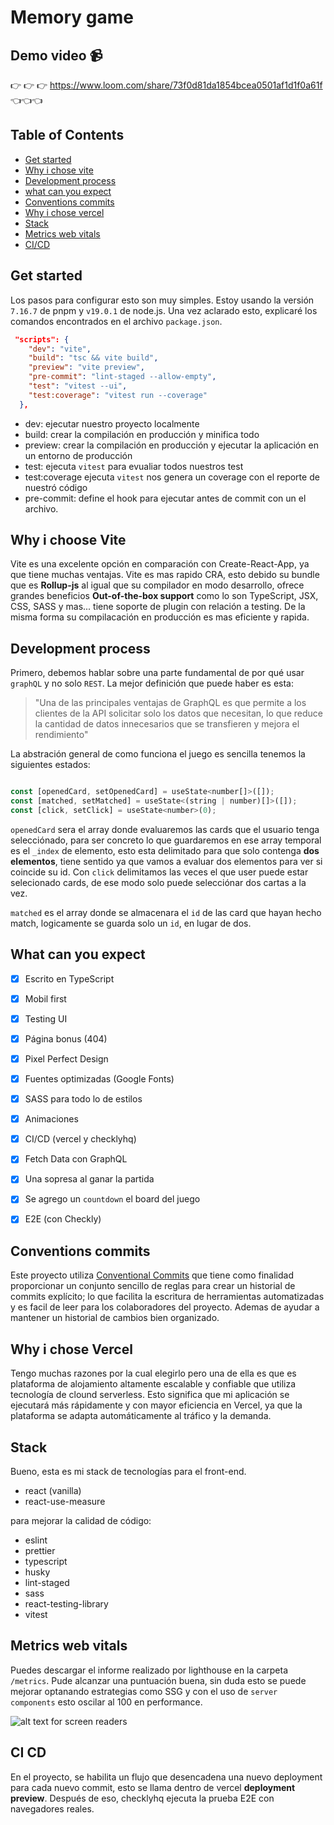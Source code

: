 # Memory game

## Demo video 📹

👉 👉 👉 https://www.loom.com/share/73f0d81da1854bcea0501af1d1f0a61f 👈👈👈


## Table of Contents


- [Get started](#get-started)
- [Why i chose vite](#why-i-choose-vite)
- [Development process](#development-process)
- [what can you expect](#what-can-you-expect)
- [Conventions commits](#conventions-commits)
- [Why i chose vercel](#why-i-chose-vercel)
- [Stack](#stack)
- [Metrics web vitals](#metrics-web-vitals)
- [CI/CD](#ci-cd)

## Get started

Los pasos para configurar esto son muy simples. Estoy usando la versión `7.16.7` de pnpm y `v19.0.1` de node.js. Una vez aclarado esto, explicaré los comandos encontrados en el archivo `package.json`.


```json
 "scripts": {
    "dev": "vite",
    "build": "tsc && vite build",
    "preview": "vite preview",
    "pre-commit": "lint-staged --allow-empty",
    "test": "vitest --ui",
    "test:coverage": "vitest run --coverage"
  },
```

- dev: ejecutar nuestro proyecto localmente
- build: crear la compilación en producción y minifica todo
- preview: crear la compilación en producción y ejecutar la aplicación en un entorno de producción
- test: ejecuta `vitest` para evualiar todos nuestros test
- test:coverage ejecuta `vitest` nos genera un coverage con el reporte de nuestró código
- pre-commit: define el hook para ejecutar antes de commit con un el archivo.

## Why i choose Vite

Vite es una excelente opción en comparación con Create-React-App, ya que tiene muchas ventajas. Vite es mas rapido CRA, esto debido su bundle que es **Rollup-js** al igual que su compilador en modo desarrollo, ofrece grandes beneficios **Out-of-the-box support** como lo son TypeScript, JSX, CSS, SASS y mas... tiene soporte de plugin con relación a testing. De la misma forma su compilacación en producción es mas eficiente y rapida.

## Development process

Primero, debemos hablar sobre una parte fundamental de por qué usar `graphQL` y no solo `REST`. La mejor definición que puede haber es esta:

> "Una de las principales ventajas de GraphQL es que permite a los clientes de la API solicitar solo los datos que necesitan, lo que reduce la cantidad de datos innecesarios que se transfieren y mejora el rendimiento"

La abstración general de como funciona el juego es sencilla tenemos la siguientes estados:
```jsx

const [openedCard, setOpenedCard] = useState<number[]>([]);
const [matched, setMatched] = useState<(string | number)[]>([]);
const [click, setClick] = useState<number>(0);

```

`openedCard` sera el array donde evaluaremos las cards que el usuario tenga selecciónado, para ser concreto lo que guardaremos en ese array temporal es el `_index` de elemento, esto esta delimitado para que solo contenga **dos elementos**, tiene sentido ya que vamos a evaluar dos elementos para ver si coincide su id. Con `click` delimitamos las veces el que user puede estar selecionado cards, de ese modo solo puede selecciónar dos cartas a la vez.

`matched` es el array donde se almacenara el `id` de las card que hayan hecho match, logicamente se guarda solo un `id`, en lugar de dos.



## What can you expect

- [x] Escrito en TypeScript
- [x] Mobil first
- [x] Testing UI
- [x] Página bonus (404)
- [x] Pixel Perfect Design 
- [x] Fuentes optimizadas (Google Fonts)
- [x] SASS para todo lo de estilos
- [x] Animaciones
- [x] CI/CD (vercel y checklyhq)
- [x] Fetch Data con GraphQL
- [x] Una sopresa al ganar la partida
- [x] Se agrego un `countdown` el board del juego
- [x] E2E (con Checkly)


## Conventions commits

Este proyecto utiliza [Conventional Commits](https://www.conventionalcommits.org/en/v1.0.0/) que tiene como finalidad proporcionar un conjunto sencillo de reglas para crear un historial de commits explícito; lo que facilita la escritura de herramientas automatizadas y es facil de leer para los colaboradores del proyecto. Ademas de ayudar a mantener un historial de cambios bien organizado.

## Why i chose Vercel

Tengo muchas razones por la cual elegirlo pero una de ella es que es plataforma de alojamiento altamente escalable y confiable que utiliza tecnología de clound serverless. Esto significa que mi aplicación se ejecutará más rápidamente y con mayor eficiencia en Vercel, ya que la plataforma se adapta automáticamente al tráfico y la demanda.

## Stack

Bueno, esta es mi stack de tecnologías para el front-end.

- react (vanilla)
- react-use-measure

para mejorar la calidad de código:
- eslint
- prettier
- typescript
- husky
- lint-staged
- sass
- react-testing-library
- vitest

## Metrics web vitals


Puedes descargar el informe realizado por lighthouse en la carpeta `/metrics`. Pude alcanzar una puntuación buena, sin duda esto se puede mejorar optanando estrategias como SSG y con el uso de `server components` esto oscilar al 100 en performance.

![alt text for screen readers](https://i.ibb.co/XZXX19k/Screenshot-2023-03-09-at-17-55-17.png)

## CI CD

En el proyecto, se habilita un flujo que desencadena una nuevo deployment para cada nuevo commit, esto se llama dentro de vercel **deployment preview**. Después de eso, checklyhq ejecuta la prueba E2E con navegadores reales.

